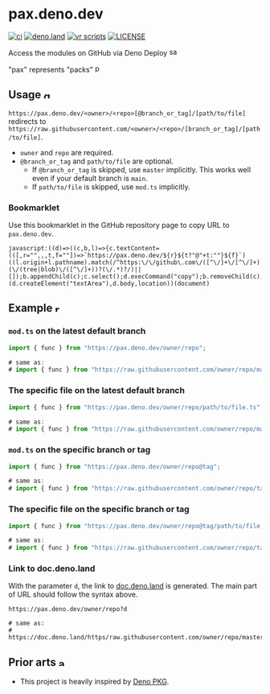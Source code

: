 # pax.deno.dev

[![ci](https://github.com/kawarimidoll/pax.deno.dev/workflows/ci/badge.svg)](.github/workflows/ci.yml)
[![deno.land](https://img.shields.io/badge/deno-%5E1.3.0-green?logo=deno)](https://deno.land)
[![vr scripts](https://badges.velociraptor.run/flat.svg)](https://velociraptor.run)
[![LICENSE](https://img.shields.io/badge/license-MIT-brightgreen)](LICENSE)

Access the modules on GitHub via Deno Deploy
<img src="https://twemoji.maxcdn.com/v/13.1.0/72x72/1f995.png" alt="sauropods" style="height:1rem">

"pax" represents "packs"
<img src="https://twemoji.maxcdn.com/v/13.1.0/72x72/1f4e6.png" alt="packs" style="height:1rem">

## Usage <img src="https://twemoji.maxcdn.com/v/13.1.0/72x72/2699.png" alt="gear" style="height:1rem">

`https://pax.deno.dev/<owner>/<repo>[@branch_or_tag]/[path/to/file]` redirects
to
`https://raw.githubusercontent.com/<owner>/<repo>/[branch_or_tag]/[path/to/file]`.

- `owner` and `repo` are required.
- `@branch_or_tag` and `path/to/file` are optional.
  - If `@branch_or_tag` is skipped, use `master` implicitly. This works well
    even if your default branch is `main`.
  - If `path/to/file` is skipped, use `mod.ts` implicitly.

### Bookmarklet

Use this bookmarklet in the GitHub repository page to copy URL to
`pax.deno.dev`.

```
javascript:((d)=>((c,b,l)=>{c.textContent=(([,r="",,,t,f=""])=>`https://pax.deno.dev/${r}${t?"@"+t:""}${f}`)((l.origin+l.pathname).match(/^https:\/\/github\.com\/([^\/]+\/[^\/]+)(\/(tree|blob)\/([^\/]+))?(\/.*)?/)||[]);b.appendChild(c);c.select();d.execCommand("copy");b.removeChild(c);})(d.createElement("textArea"),d.body,location))(document)
```

## Example <img src="https://twemoji.maxcdn.com/v/13.1.0/72x72/1f680.png" alt="rocket" style="height:1rem">

### `mod.ts` on the latest default branch

```ts
import { func } from "https://pax.deno.dev/owner/repo";

# same as:
# import { func } from "https://raw.githubusercontent.com/owner/repo/master/mod.ts";
```

### The specific file on the latest default branch

```ts
import { func } from "https://pax.deno.dev/owner/repo/path/to/file.ts";

# same as:
# import { func } from "https://raw.githubusercontent.com/owner/repo/master/path/to/file.ts";
```

### `mod.ts` on the specific branch or tag

```ts
import { func } from "https://pax.deno.dev/owner/repo@tag";

# same as:
# import { func } from "https://raw.githubusercontent.com/owner/repo/tag/mod.ts";
```

### The specific file on the specific branch or tag

```ts
import { func } from "https://pax.deno.dev/owner/repo@tag/path/to/file.ts";

# same as:
# import { func } from "https://raw.githubusercontent.com/owner/repo/tag/path/to/file.ts";
```

### Link to doc.deno.land

With the parameter `d`, the link to [doc.deno.land](https://doc.deno.land) is
generated. The main part of URL should follow the syntax above.

```
https://pax.deno.dev/owner/repo?d

# same as:
# https://doc.deno.land/https/raw.githubusercontent.com/owner/repo/master/mod.ts
```

## Prior arts <img src="https://twemoji.maxcdn.com/v/13.1.0/72x72/1f3a8.png" alt="art" style="height:1rem">

- This project is heavily inspired by [Deno PKG](https://denopkg.com/).
